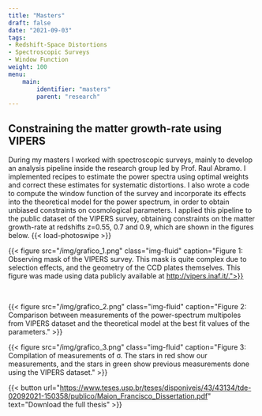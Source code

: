 ```yaml
---
title: "Masters"
draft: false
date: "2021-09-03"
tags: 
- Redshift-Space Distortions
- Spectroscopic Surveys
- Window Function
weight: 100
menu:
    main:
        identifier: "masters"
        parent: "research"
---
```


## Constraining the matter growth-rate using VIPERS

During my masters I worked with spectroscopic surveys, mainly to develop an analysis pipeline inside the research group led by Prof. Raul Abramo. I implemented recipes to estimate the power spectra using optimal weights and correct these estimates for systematic distortions. I also wrote a code to compute the window function of the survey and incorporate its effects into the theoretical model for the power spectrum, in order to obtain unbiased constraints on cosmological parameters. I applied this pipeline to the public dataset of the VIPERS survey, obtaining constraints on the matter growth-rate at redshifts z=0.55, 0.7 and 0.9, which are shown in the figures below.
{{< load-photoswipe >}}

{{< figure src="/img/grafico_1.png" class="img-fluid" caption="Figure 1: Observing mask of the VIPERS survey. This mask is quite complex due to selection effects, and the geometry of the CCD plates themselves. This figure was made using data publicly available at http://vipers.inaf.it/.">}}

</br>

{{< figure src="/img/grafico_2.png" class="img-fluid" caption="Figure 2: Comparison between measurements of the power-spectrum multipoles from VIPERS dataset and the theoretical model at the best fit values of the parameters." >}}
</br>

{{< figure src="/img/grafico_3.png" class="img-fluid" caption="Figure 3: Compilation of measurements of σ. The stars in red show our measurements, and the stars in green show previous measurements done using the VIPERS dataset." >}}
</br>

{{< button url="https://www.teses.usp.br/teses/disponiveis/43/43134/tde-02092021-150358/publico/Maion_Francisco_Dissertation.pdf" text="Download the full thesis" >}}



